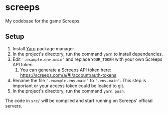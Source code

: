 # screeps
My codebase for the game Screeps.

## Setup
1. Install [Yarn](https://yarnpkg.com/getting-started) package manager.
2. In the project's directory, run the command `yarn` to install dependencies.
3. Edit `'.example.env.main'` and replace `YOUR_TOKEN` with your own Screeps API token.
    1. You can generate a Screeps API token here: https://screeps.com/a/#!/account/auth-tokens
4. Rename the file `'.example.env.main'` to `'.env.main'`. This step is important or your access token could be leaked to git.
5. In the project's directory, run the command `yarn push`.

The code in `src/` will be compiled and start running on Screeps' official servers.